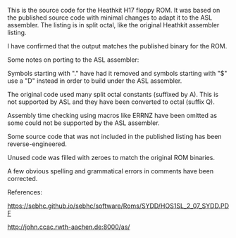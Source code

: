 This is the source code for the Heathkit H17 floppy ROM. It was based
on the published source code with minimal changes to adapt it to the
ASL assembler. The listing is in split octal, like the original
Heathkit assembler listing.

I have confirmed that the output matches the published binary for the
ROM.

Some notes on porting to the ASL assembler:

Symbols starting with "." have had it removed and symbols starting
with "$" use a "D" instead in order to build under the ASL assembler.

The original code used many split octal constants (suffixed by A).
This is not supported by ASL and they have been converted to octal
(suffix Q).

Assembly time checking using macros like ERRNZ have been omitted
as some could not be supported by the ASL assembler.

Some source code that was not included in the published listing has
been reverse-engineered.

Unused code was filled with zeroes to match the original ROM binaries.

A few obvious spelling and grammatical errors in comments have been
corrected.

References:

https://sebhc.github.io/sebhc/software/Roms/SYDD/HOS1SL_2_07_SYDD.PDF

http://john.ccac.rwth-aachen.de:8000/as/
